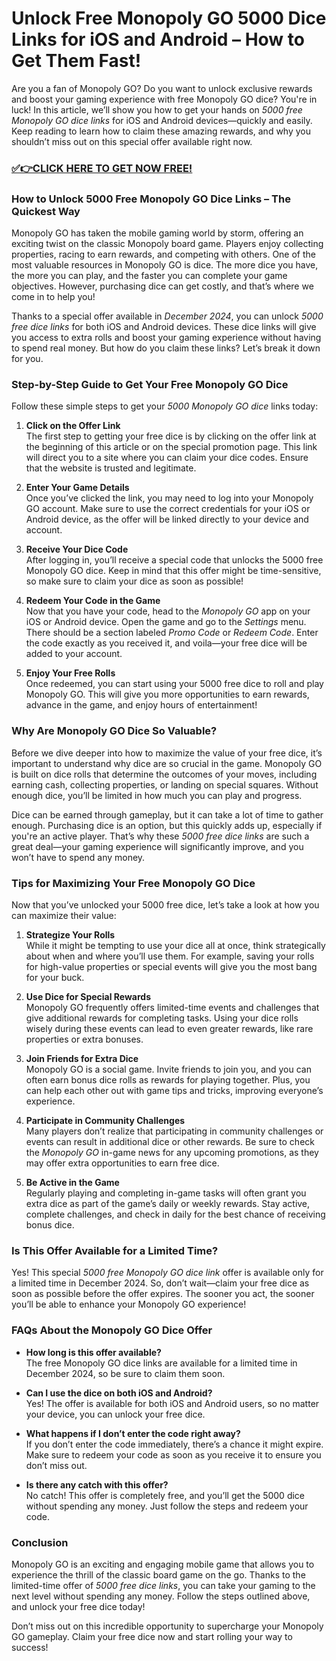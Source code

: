 # Unlock Free Monopoly GO 5000 Dice Links for iOS and Android – How to Get Them Fast!

Are you a fan of Monopoly GO? Do you want to unlock exclusive rewards and boost your gaming experience with free Monopoly GO dice? You're in luck! In this article, we’ll show you how to get your hands on *5000 free Monopoly GO dice links* for iOS and Android devices—quickly and easily. Keep reading to learn how to claim these amazing rewards, and why you shouldn’t miss out on this special offer available right now.

### [✅👉CLICK HERE TO GET NOW FREE!](https://shorturl.at/YT89l)

### **How to Unlock 5000 Free Monopoly GO Dice Links – The Quickest Way**

Monopoly GO has taken the mobile gaming world by storm, offering an exciting twist on the classic Monopoly board game. Players enjoy collecting properties, racing to earn rewards, and competing with others. One of the most valuable resources in Monopoly GO is dice. The more dice you have, the more you can play, and the faster you can complete your game objectives. However, purchasing dice can get costly, and that’s where we come in to help you!

Thanks to a special offer available in *December 2024*, you can unlock *5000 free dice links* for both iOS and Android devices. These dice links will give you access to extra rolls and boost your gaming experience without having to spend real money. But how do you claim these links? Let’s break it down for you.

### **Step-by-Step Guide to Get Your Free Monopoly GO Dice**

Follow these simple steps to get your *5000 Monopoly GO dice* links today:

1. **Click on the Offer Link**  
   The first step to getting your free dice is by clicking on the offer link at the beginning of this article or on the special promotion page. This link will direct you to a site where you can claim your dice codes. Ensure that the website is trusted and legitimate.

2. **Enter Your Game Details**  
   Once you’ve clicked the link, you may need to log into your Monopoly GO account. Make sure to use the correct credentials for your iOS or Android device, as the offer will be linked directly to your device and account.

3. **Receive Your Dice Code**  
   After logging in, you’ll receive a special code that unlocks the 5000 free Monopoly GO dice. Keep in mind that this offer might be time-sensitive, so make sure to claim your dice as soon as possible!

4. **Redeem Your Code in the Game**  
   Now that you have your code, head to the *Monopoly GO* app on your iOS or Android device. Open the game and go to the *Settings* menu. There should be a section labeled *Promo Code* or *Redeem Code*. Enter the code exactly as you received it, and voila—your free dice will be added to your account.

5. **Enjoy Your Free Rolls**  
   Once redeemed, you can start using your 5000 free dice to roll and play Monopoly GO. This will give you more opportunities to earn rewards, advance in the game, and enjoy hours of entertainment!

### **Why Are Monopoly GO Dice So Valuable?**

Before we dive deeper into how to maximize the value of your free dice, it’s important to understand why dice are so crucial in the game. Monopoly GO is built on dice rolls that determine the outcomes of your moves, including earning cash, collecting properties, or landing on special squares. Without enough dice, you’ll be limited in how much you can play and progress.

Dice can be earned through gameplay, but it can take a lot of time to gather enough. Purchasing dice is an option, but this quickly adds up, especially if you're an active player. That’s why these *5000 free dice links* are such a great deal—your gaming experience will significantly improve, and you won’t have to spend any money.

### **Tips for Maximizing Your Free Monopoly GO Dice**

Now that you’ve unlocked your 5000 free dice, let’s take a look at how you can maximize their value:

1. **Strategize Your Rolls**  
   While it might be tempting to use your dice all at once, think strategically about when and where you’ll use them. For example, saving your rolls for high-value properties or special events will give you the most bang for your buck.

2. **Use Dice for Special Rewards**  
   Monopoly GO frequently offers limited-time events and challenges that give additional rewards for completing tasks. Using your dice rolls wisely during these events can lead to even greater rewards, like rare properties or extra bonuses.

3. **Join Friends for Extra Dice**  
   Monopoly GO is a social game. Invite friends to join you, and you can often earn bonus dice rolls as rewards for playing together. Plus, you can help each other out with game tips and tricks, improving everyone’s experience.

4. **Participate in Community Challenges**  
   Many players don’t realize that participating in community challenges or events can result in additional dice or other rewards. Be sure to check the *Monopoly GO* in-game news for any upcoming promotions, as they may offer extra opportunities to earn free dice.

5. **Be Active in the Game**  
   Regularly playing and completing in-game tasks will often grant you extra dice as part of the game’s daily or weekly rewards. Stay active, complete challenges, and check in daily for the best chance of receiving bonus dice.

### **Is This Offer Available for a Limited Time?**

Yes! This special *5000 free Monopoly GO dice link* offer is available only for a limited time in December 2024. So, don’t wait—claim your free dice as soon as possible before the offer expires. The sooner you act, the sooner you’ll be able to enhance your Monopoly GO experience!

### **FAQs About the Monopoly GO Dice Offer**

- **How long is this offer available?**  
   The free Monopoly GO dice links are available for a limited time in December 2024, so be sure to claim them soon.

- **Can I use the dice on both iOS and Android?**  
   Yes! The offer is available for both iOS and Android users, so no matter your device, you can unlock your free dice.

- **What happens if I don’t enter the code right away?**  
   If you don’t enter the code immediately, there’s a chance it might expire. Make sure to redeem your code as soon as you receive it to ensure you don’t miss out.

- **Is there any catch with this offer?**  
   No catch! This offer is completely free, and you’ll get the 5000 dice without spending any money. Just follow the steps and redeem your code.

### **Conclusion**

Monopoly GO is an exciting and engaging mobile game that allows you to experience the thrill of the classic board game on the go. Thanks to the limited-time offer of *5000 free dice links*, you can take your gaming to the next level without spending any money. Follow the steps outlined above, and unlock your free dice today!

Don’t miss out on this incredible opportunity to supercharge your Monopoly GO gameplay. Claim your free dice now and start rolling your way to success!
